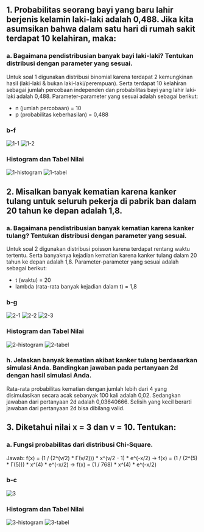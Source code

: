 ## 1. Probabilitas seorang bayi yang baru lahir berjenis kelamin laki-laki adalah 0,488. Jika kita asumsikan bahwa dalam satu hari di rumah sakit terdapat 10 kelahiran, maka:
### a. Bagaimana pendistribusian banyak bayi laki-laki? Tentukan distribusi dengan parameter yang sesuai.
Untuk soal 1 digunakan distribusi binomial karena terdapat 2 kemungkinan hasil (laki-laki & bukan laki-laki/perempuan). Serta terdapat 10 kelahiran sebagai jumlah percobaan independen dan probabilitas bayi yang lahir laki-laki adalah 0,488. Parameter-parameter yang sesuai adalah sebagai berikut:
- n (jumlah percobaan) = 10
- p (probabilitas keberhasilan) = 0,488
### b-f
![1-1](gambar/1-1.png)
![1-2](gambar/1-2.png)
### Histogram dan Tabel Nilai
![1-histogram](gambar/1-histogram.png)
![1-tabel](gambar/1-tabel.png)

## 2. Misalkan banyak kematian karena kanker tulang untuk seluruh pekerja di pabrik ban dalam 20 tahun ke depan adalah 1,8.
### a. Bagaimana pendistribusian banyak kematian karena kanker tulang? Tentukan distribusi dengan parameter yang sesuai.
Untuk soal 2 digunakan distribusi poisson karena terdapat rentang waktu tertentu. Serta banyaknya kejadian kematian karena kanker tulang dalam 20 tahun ke depan adalah 1,8. Parameter-parameter yang sesuai adalah sebagai berikut:
- t (waktu) = 20
- lambda (rata-rata banyak kejadian dalam t) = 1,8
### b-g
![2-1](gambar/2-1.png)
![2-2](gambar/2-2.png)
![2-3](gambar/2-3.png)
### Histogram dan Tabel Nilai
![2-histogram](gambar/2-histogram.png)
![2-tabel](gambar/2-tabel.png)
### h. Jelaskan banyak kematian akibat kanker tulang berdasarkan simulasi Anda. Bandingkan jawaban pada pertanyaan 2d dengan hasil simulasi Anda.
Rata-rata probabilitas kematian dengan jumlah lebih dari 4 yang disimulasikan secara acak sebanyak 100 kali adalah 0,02. Sedangkan jawaban dari pertanyaan 2d adalah 0,03640666. Selisih yang kecil berarti jawaban dari pertanyaan 2d bisa dibilang valid.

## 3. Diketahui nilai x = 3 dan v = 10. Tentukan:
### a. Fungsi probabilitas dari distribusi Chi-Square.
Jawab: f(x) = (1 / (2^(v/2) * Γ(v/2))) * x^(v/2 - 1) * e^(-x/2)
-> f(x) = (1 / (2^(5) * Γ(5))) * x^(4) * e^(-x/2)
-> f(x) = (1 / 768) * x^(4) * e^(-x/2)
### b-c
![3](gambar/3.png)
### Histogram dan Tabel Nilai
![3-histogram](gambar/3-histogram.png)
![3-tabel](gambar/3-tabel.png)
